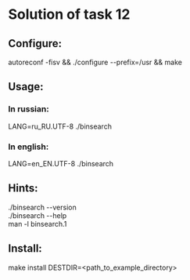 # Solution of task 12  

## Configure:  
autoreconf -fisv && ./configure --prefix=/usr && make  

## Usage:  
### In russian:  
LANG=ru_RU.UTF-8 ./binsearch  
### In english:  
LANG=en_EN.UTF-8 ./binsearch

## Hints:  
./binsearch --version  
./binsearch --help  
man -l binsearch.1  


## Install:  
make install DESTDIR=<path_to_example_directory>
